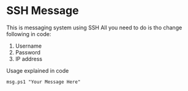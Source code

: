 <h1>SSH Message</h1>
<p>
  This is messaging system using SSH
  All you need to do is tho change following in code:
  <ol>
    <li>Username</li>
    <li>Password</li>
    <li>IP address</li>
  </ol>
  Usage explained in code
</p>

  <code>msg.ps1 "Your Message Here"</code>
